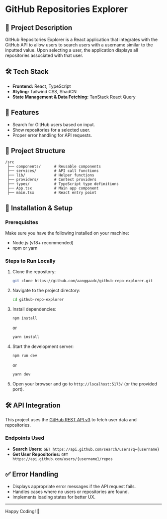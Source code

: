# GitHub Repositories Explorer

## 📌 Project Description
GitHub Repositories Explorer is a React application that integrates with the GitHub API to allow users to search users with a username similar to the inputted value. Upon selecting a user, the application displays all repositories associated with that user.

## 🛠️ Tech Stack
- **Frontend:** React, TypeScript
- **Styling:** Tailwind CSS, ShadCN
- **State Management & Data Fetching:** TanStack React Query

## 🎯 Features
- Search for GitHub users based on input.
- Show repositories for a selected user.
- Proper error handling for API requests.

## 📂 Project Structure
```
/src
 ├── components/      # Reusable components
 ├── services/        # API call functions
 ├── lib/             # Helper functions
 ├── providers/       # Context providers
 ├── types/           # TypeScript type definitions
 ├── App.tsx          # Main app component
 ├── main.tsx         # React entry point
```

## 🔧 Installation & Setup
### Prerequisites
Make sure you have the following installed on your machine:
- Node.js (v18+ recommended)
- npm or yarn

### Steps to Run Locally
1. Clone the repository:
   ```bash
   git clone https://github.com/aanggaadc/github-repo-explorer.git
   ```
2. Navigate to the project directory:
   ```bash
   cd github-repo-explorer
   ```
3. Install dependencies:
   ```bash
   npm install
   ```
   or
   ```bash
   yarn install
   ```
4. Start the development server:
   ```bash
   npm run dev
   ```
   or
   ```bash
   yarn dev
   ```
5. Open your browser and go to `http://localhost:5173/` (or the provided port).

## 🛠️ API Integration
This project uses the [GitHub REST API v3](https://developer.github.com/v3/) to fetch user data and repositories.

### Endpoints Used
- **Search Users:** `GET https://api.github.com/search/users?q={username}`
- **Get User Repositories:** `GET https://api.github.com/users/{username}/repos`

## ✅ Error Handling
- Displays appropriate error messages if the API request fails.
- Handles cases where no users or repositories are found.
- Implements loading states for better UX.

---

Happy Coding! 🚀

